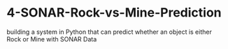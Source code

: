 # 4-SONAR-Rock-vs-Mine-Prediction
building a system in Python that can predict whether an object is either Rock or Mine with SONAR Data
